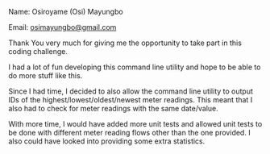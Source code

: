 Name: Osiroyame (Osi) Mayungbo

Email: osimayungbo@gmail.com

Thank You very much for giving me the opportunity to take part in this coding challenge.

I had a lot of fun developing this command line utility and hope to be able to do more stuff like this.

Since I had time, I decided to also allow the command line utility to output IDs of the highest/lowest/oldest/newest meter readings. This meant that I also had to check for meter readings with the same date/value.

With more time, I would have added more unit tests and allowed unit tests to be done with different meter reading flows other than the one provided. I also could have looked into providing some extra statistics.

